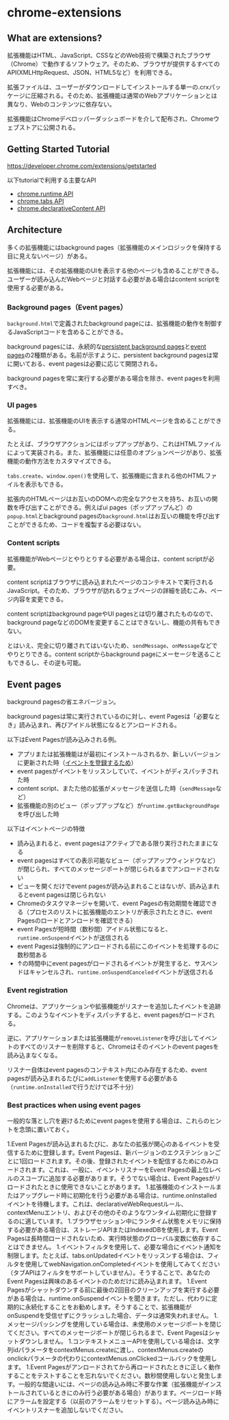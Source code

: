 # chrome-extensions

## What are extensions?
拡張機能はHTML、JavaScript、CSSなどのWeb技術で構築されたブラウザ（Chrome）で動作するソフトウェア。そのため、ブラウザが提供するすべてのAPI(XMLHttpRequest、JSON、HTML5など）を利用できる。

拡張ファイルは、ユーザーがダウンロードしてインストールする単一の.crxパッケージに圧縮される。そのため、拡張機能は通常のWebアプリケーションとは異なり、Webのコンテンツに依存ない。

拡張機能はChromeデベロッパーダッシュボードを介して配布され、Chromeウェブストアに公開される。

## Getting Started Tutorial
https://developer.chrome.com/extensions/getstarted

以下tutorialで利用する主要なAPI

- [chrome.runtime API](https://developer.chrome.com/apps/runtime)
- [chrome.tabs API](https://developer.chrome.com/extensions/tabs)
- [chrome.declarativeContent API](https://developer.chrome.com/extensions/declarativeContent)

## Architecture
多くの拡張機能にはbackground pages（拡張機能のメインロジックを保持する目に見えないページ）がある。

拡張機能には、その拡張機能のUIを表示する他のページも含めることができる。ユーザーが読み込んだWebページと対話する必要がある場合はcontent scriptを使用する必要がある。

### Background pages（Event pages）
`background.html`で定義されたbackground pageには、拡張機能の動作を制御するJavaScriptコードを含めることができる。

background pagesには、永続的な[persistent background pages](https://developer.chrome.com/extensions/background_pages)と[event pages](https://developer.chrome.com/extensions/event_pages)の2種類がある。名前が示すように、persistent background pagesは常に開いておる、event pagesは必要に応じて開閉される。

background pagesを常に実行する必要がある場合を除き、event pagesを利用すべき。

### UI pages
拡張機能には、拡張機能のUIを表示する通常のHTMLページを含めることができる。

たとえば、ブラウザアクションにはポップアップがあり、これはHTMLファイルによって実装される。また、拡張機能には任意のオプションページがあり、拡張機能の動作方法をカスタマイズできる。

`tabs.create`、`window.open()`を使用して、拡張機能に含まれる他のHTMLファイルを表示もできる。

拡張内のHTMLページはお互いのDOMへの完全なアクセスを持ち、お互いの関数を呼び出すことができる。例えばui pages（ポップアップんど）の`popup.html`とbackground pagesの`background.html`はお互いの機能を呼び出すことができるため、コードを複製する必要はない。

### Content scripts
拡張機能がWebページとやりとりする必要がある場合は、content scriptが必要。

content scriptはブラウザに読み込まれたページのコンテキストで実行されるJavaScript。そのため、ブラウザが訪れるウェブページの詳細を読むこみ、ページ内容を変更できる。

content scriptはbackground pageやUI pagesとは切り離されたものなので、background pageなどのDOMを変更することはできないし、機能の共有もできない。

とはいえ、完全に切り離されてはいないため、`sendMessage`、`onMessage`などでやりとりできる。content scriptからbackground pageにメーセージを送ることもできるし、その逆も可能。

## Event pages
background pagesの省エネバージョン。

background pagesは常に実行されているのに対し、event Pagesは「必要なとき」読み込まれ、再びアイドル状態になるとアンロードされる。

以下はEvent Pagesが読み込みされる例。

- アプリまたは拡張機能はが最初にインストールされるか、新しいバージョンに更新された時（[イベントを登録するため](https://developer.chrome.com/extensions/event_pages#registration)）
- event pagesがイベントをリッスンしていて、イベントがディスパッチされた時
- content script、またた他の拡張がメッセージを送信した時（`sendMessage`など）
- 拡張機能の別のビュー（ポップアップなど）が`runtime.getBackgroundPage`を呼び出した時

以下はイベントページの特徴

- 読み込まれると、event pagesはアクティブである限り実行されたままになる
- event pagesはすべての表示可能なビュー（ポップアップウィンドウなど）が閉じられ、すべてのメッセージポートが閉じられるまでアンロードされない
- ビューを開くだけでevent pagesが読み込まれることはないが、読み込まれるとevent pagesは閉じられない
- Chromeのタスクマネージャを開いて、event Pagesの有効期間を確認できる（プロセスのリストに拡張機能のエントリが表示されたときに、event Pagesのロードとアンロードを確認できる）
- event Pagesが短時間（数秒間）アイドル状態になると、 `runtime.onSuspend`イベントが送信される
- event Pagesは強制的にアンロードされる前にこのイベントを処理するのに数秒間ある
- ↑の時間中にevent pagesがロードされるイベントが発生すると、サスペンドはキャンセルされ、`runtime.onSuspendCanceled`イベントが送信される

### Event registration
Chromeは、アプリケーションや拡張機能がリスナーを追加したイベントを追跡する。このようなイベントをディスパッチすると、event pagesがロードされる。

逆に、アプリケーションまたは拡張機能が`removeListener`を呼び出してイベントのすべてのリスナーを削除すると、Chromeはそのイベントのevent pagesを読み込まなくなる。

リスナー自体はevent pagesのコンテキスト内にのみ存在するため、event pagesが読み込まれるたびに`addListener`を使用する必要がある（`runtime.onInstalled`で行うだけでは不十分）

### Best practices when using event pages
一般的な落とし穴を避けるためにevent pagesを使用する場合は、これらのヒントを念頭に置いておく。

1.Event Pagesが読み込まれるたびに、あなたの拡張が関心のあるイベントを受信するために登録します。Event Pagesは、新バージョンのエクステンションごとに1回ロードされます。その後、登録されたイベントを配信するためにのみロードされます。これは、一般に、イベントリスナーをEvent Pagesの最上位レベルのスコープに追加する必要があります。そうでない場合は、Event Pagesがリロードされたときに使用できないことがあります。
1.拡張機能のインストールまたはアップグレード時に初期化を行う必要がある場合は、runtime.onInstalledイベントを待機します。これは、declarativeWebRequestルール、contextMenuエントリ、およびその他のそのようなワンタイム初期化に登録するのに適しています。
1.ブラウザセッション中にランタイム状態をメモリに保持する必要がある場合は、ストレージAPIまたはIndexedDBを使用します。Event Pagesは長時間ロードされないため、実行時状態のグローバル変数に依存することはできません。
1.イベントフィルタを使用して、必要な場合にイベント通知を制限します。たとえば、tabs.onUpdatedイベントをリッスンする場合は、フィルタを使用してwebNavigation.onCompletedイベントを使用してみてください（タブAPIはフィルタをサポートしていません）。そうすることで、あなたのEvent Pagesは興味のあるイベントのためだけに読み込まれます。
1.Event Pagesがシャットダウンする前に最後の2回目のクリーンアップを実行する必要がある場合は、runtime.onSuspendイベントを聞きます。ただし、代わりに定期的に永続化することをお勧めします。そうすることで、拡張機能がonSuspendを受信せずにクラッシュした場合、データは通常失われません。
1.メッセージパッシングを使用している場合は、未使用のメッセージポートを閉じてください。すべてのメッセージポートが閉じられるまで、Event Pagesはシャットダウンしません。
1.コンテキストメニューAPIを使用している場合は、文字列idパラメータをcontextMenus.createに渡し、contextMenus.createのonclickパラメータの代わりにcontextMenus.onClickedコールバックを使用します。
1.Event Pagesがアンロードされてから再ロードされたときに正しく動作することをテストすることを忘れないでください。数秒間使用しないと発生します。一般的な間違いには、ページの読み込み時に不要な作業（拡張機能がインストールされているときにのみ行う必要がある場合）があります。ページロード時にアラームを設定する（以前のアラームをリセットする）。ページ読み込み時にイベントリスナーを追加しないでください。